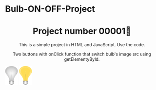 ﻿# Bulb-ON-OFF-Project

<h1 align="center">Project number 00001👋</h1>
<p align="center">
  This is a simple project in HTML and JavaScript.
  Use the code.
</p>
<p align="center">Two buttons with onClick function that switch bulb's image src using getElementyById.
</p>
<img alt="Bulb" src="https://github.com/jordanavila1394/Bulb-ON-OFF-Project/blob/master/bulb-off.png" target="_blank" height="62" width="42"/>
<img alt="Bulb" src="https://github.com/jordanavila1394/Bulb-ON-OFF-Project/blob/master/bulb-on.png" target="_blank" height="62" width="42"/>

